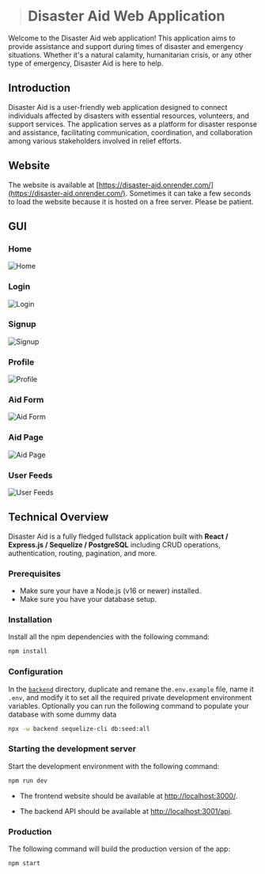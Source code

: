 > # Disaster Aid Web Application
Welcome to the Disaster Aid web application! This application aims to provide assistance and support during times of disaster and emergency situations. Whether it's a natural calamity, humanitarian crisis, or any other type of emergency, Disaster Aid is here to help.
## Introduction
Disaster Aid is a user-friendly web application designed to connect individuals affected by disasters with essential resources, volunteers, and support services. The application serves as a platform for disaster response and assistance, facilitating communication, coordination, and collaboration among various stakeholders involved in relief efforts.
## Website
The website is available at [https://disaster-aid.onrender.com/](https://disaster-aid.onrender.com/). Sometimes it can take a few seconds to load the website because it is hosted on a free server. Please be patient.
## GUI
### Home
![Home](docs/images/home.png)
### Login
![Login](docs/images/login.png)
### Signup
![Signup](docs/images/signup.png)
### Profile
![Profile](docs/images/profile.png)
### Aid Form
![Aid Form](docs/images/aid-form.png)
### Aid Page
![Aid Page](docs/images/aid-page.png)
### User Feeds
![User Feeds](docs/images/user-feeds.png)
## Technical Overview
Disaster Aid is a fully fledged fullstack application built with **React / Express.js / Sequelize / PostgreSQL** including CRUD operations, authentication, routing, pagination, and more.
### Prerequisites
- Make sure your have a Node.js (v16 or newer) installed.
- Make sure you have your database setup.
### Installation
Install all the npm dependencies with the following command:
```bash
npm install
```
### Configuration
In the [`backend`](backend/) directory, duplicate and remane the`.env.example` file, name it `.env`, and modify it to set all the required private development environment variables.
Optionally you can run the following command to populate your database with some dummy data
```bash
npx -w backend sequelize-cli db:seed:all
```
### Starting the development server
Start the development environment with the following command:
```bash
npm run dev
```
- The frontend website should be available at [http://localhost:3000/](http://localhost:3000).

- The backend API should be available at [http://localhost:3001/api](http://localhost:3001/api).
### Production
The following command will build the production version of the app:
```bash
npm start
```